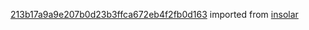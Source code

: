 [213b17a9a9e207b0d23b3ffca672eb4f2fb0d163](https://github.com/insolar/insolar/commit/213b17a9a9e207b0d23b3ffca672eb4f2fb0d163) imported from [insolar](https://github.com/insolar/insolar)
